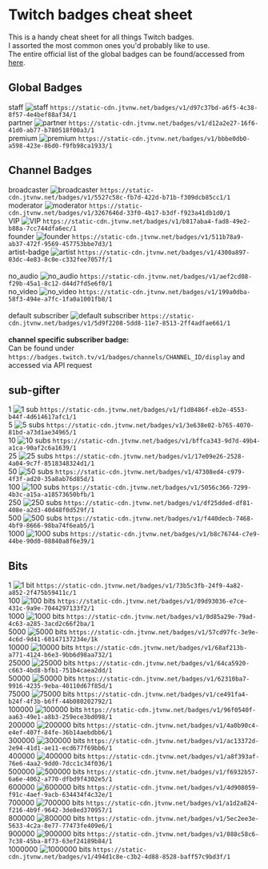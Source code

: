 # Twitch badges cheat sheet

This is a handy cheat sheet for all things Twitch badges.<br>
I assorted the most common ones you'd probably like to use.<br>
The entire official list of the global badges can be found/accessed from [here](https://badges.twitch.tv/v1/badges/global/display).

## Global Badges
staff ![staff](https://static-cdn.jtvnw.net/badges/v1/d97c37bd-a6f5-4c38-8f57-4e4bef88af34/1) `https://static-cdn.jtvnw.net/badges/v1/d97c37bd-a6f5-4c38-8f57-4e4bef88af34/1` <br>
partner ![partner](https://static-cdn.jtvnw.net/badges/v1/d12a2e27-16f6-41d0-ab77-b780518f00a3/1) `https://static-cdn.jtvnw.net/badges/v1/d12a2e27-16f6-41d0-ab77-b780518f00a3/1` <br>
premium  ![premium](https://static-cdn.jtvnw.net/badges/v1/bbbe0db0-a598-423e-86d0-f9fb98ca1933/1) `https://static-cdn.jtvnw.net/badges/v1/bbbe0db0-a598-423e-86d0-f9fb98ca1933/1`

## Channel Badges
broadcaster  ![broadcaster](https://static-cdn.jtvnw.net/badges/v1/5527c58c-fb7d-422d-b71b-f309dcb85cc1/1) `https://static-cdn.jtvnw.net/badges/v1/5527c58c-fb7d-422d-b71b-f309dcb85cc1/1` <br>
moderator  ![moderator](https://static-cdn.jtvnw.net/badges/v1/3267646d-33f0-4b17-b3df-f923a41db1d0/1) `https://static-cdn.jtvnw.net/badges/v1/3267646d-33f0-4b17-b3df-f923a41db1d0/1` <br>
VIP  ![VIP](https://static-cdn.jtvnw.net/badges/v1/b817aba4-fad8-49e2-b88a-7cc744dfa6ec/1) `https://static-cdn.jtvnw.net/badges/v1/b817aba4-fad8-49e2-b88a-7cc744dfa6ec/1`<br>
founder  ![founder](https://static-cdn.jtvnw.net/badges/v1/511b78a9-ab37-472f-9569-457753bbe7d3/1) `https://static-cdn.jtvnw.net/badges/v1/511b78a9-ab37-472f-9569-457753bbe7d3/1`<br>
artist-badge  ![artist](https://static-cdn.jtvnw.net/badges/v1/4300a897-03dc-4e83-8c0e-c332fee7057f/1) `https://static-cdn.jtvnw.net/badges/v1/4300a897-03dc-4e83-8c0e-c332fee7057f/1`<br>
<br>
no_audio  ![no_audio](https://static-cdn.jtvnw.net/badges/v1/aef2cd08-f29b-45a1-8c12-d44d7fd5e6f0/1) `https://static-cdn.jtvnw.net/badges/v1/aef2cd08-f29b-45a1-8c12-d44d7fd5e6f0/1`<br>
no_video  ![no_video](https://static-cdn.jtvnw.net/badges/v1/199a0dba-58f3-494e-a7fc-1fa0a1001fb8/1) `https://static-cdn.jtvnw.net/badges/v1/199a0dba-58f3-494e-a7fc-1fa0a1001fb8/1`<br>
<br>
default subscriber  ![default subscriber](https://static-cdn.jtvnw.net/badges/v1/5d9f2208-5dd8-11e7-8513-2ff4adfae661/1) `https://static-cdn.jtvnw.net/badges/v1/5d9f2208-5dd8-11e7-8513-2ff4adfae661/1`<br>
<br>
**channel specific subscriber badge:**<br>
Can be found under `https://badges.twitch.tv/v1/badges/channels/CHANNEL_ID/display` and accessed via API request

## sub-gifter
1  ![1 sub](https://static-cdn.jtvnw.net/badges/v1/f1d8486f-eb2e-4553-b44f-4d614617afc1/1) `https://static-cdn.jtvnw.net/badges/v1/f1d8486f-eb2e-4553-b44f-4d614617afc1/1`<br>
5  ![5 subs](https://static-cdn.jtvnw.net/badges/v1/3e638e02-b765-4070-81bd-a73d1ae34965/1) `https://static-cdn.jtvnw.net/badges/v1/3e638e02-b765-4070-81bd-a73d1ae34965/1`<br>
10  ![10 subs](https://static-cdn.jtvnw.net/badges/v1/bffca343-9d7d-49b4-a1ca-90af2c6a1639/1) `https://static-cdn.jtvnw.net/badges/v1/bffca343-9d7d-49b4-a1ca-90af2c6a1639/1`<br>
25  ![25 subs](https://static-cdn.jtvnw.net/badges/v1/17e09e26-2528-4a04-9c7f-8518348324d1/1) `https://static-cdn.jtvnw.net/badges/v1/17e09e26-2528-4a04-9c7f-8518348324d1/1`<br>
50  ![50 subs](https://static-cdn.jtvnw.net/badges/v1/47308ed4-c979-4f3f-ad20-35a8ab76d85d/1) `https://static-cdn.jtvnw.net/badges/v1/47308ed4-c979-4f3f-ad20-35a8ab76d85d/1`<br>
100  ![100 subs](https://static-cdn.jtvnw.net/badges/v1/5056c366-7299-4b3c-a15a-a18573650bfb/1) `https://static-cdn.jtvnw.net/badges/v1/5056c366-7299-4b3c-a15a-a18573650bfb/1`<br>
250  ![250 subs](https://static-cdn.jtvnw.net/badges/v1/df25dded-df81-408e-a2d3-40d48f0d529f/1) `https://static-cdn.jtvnw.net/badges/v1/df25dded-df81-408e-a2d3-40d48f0d529f/1`<br>
500  ![500 subs](https://static-cdn.jtvnw.net/badges/v1/f440decb-7468-4bf9-8666-98ba74f6eab5/1) `https://static-cdn.jtvnw.net/badges/v1/f440decb-7468-4bf9-8666-98ba74f6eab5/1`<br>
1000  ![1000 subs](https://static-cdn.jtvnw.net/badges/v1/b8c76744-c7e9-44be-90d0-08840a8f6e39/1) `https://static-cdn.jtvnw.net/badges/v1/b8c76744-c7e9-44be-90d0-08840a8f6e39/1`

## Bits
1  ![1 bit](https://static-cdn.jtvnw.net/badges/v1/73b5c3fb-24f9-4a82-a852-2f475b59411c/1) `https://static-cdn.jtvnw.net/badges/v1/73b5c3fb-24f9-4a82-a852-2f475b59411c/1`<br>
100  ![100 bits](https://static-cdn.jtvnw.net/badges/v1/09d93036-e7ce-431c-9a9e-7044297133f2/1) `https://static-cdn.jtvnw.net/badges/v1/09d93036-e7ce-431c-9a9e-7044297133f2/1`<br>
1000  ![1000 bits](https://static-cdn.jtvnw.net/badges/v1/0d85a29e-79ad-4c63-a285-3acd2c66f2ba/1) `https://static-cdn.jtvnw.net/badges/v1/0d85a29e-79ad-4c63-a285-3acd2c66f2ba/1`<br>
5000  ![5000 bits](https://static-cdn.jtvnw.net/badges/v1/57cd97fc-3e9e-4c6d-9d41-60147137234e/1) `https://static-cdn.jtvnw.net/badges/v1/57cd97fc-3e9e-4c6d-9d41-60147137234e/1k`<br>
10000  ![10000 bits](https://static-cdn.jtvnw.net/badges/v1/68af213b-a771-4124-b6e3-9bb6d98aa732/1) `https://static-cdn.jtvnw.net/badges/v1/68af213b-a771-4124-b6e3-9bb6d98aa732/1`<br>
25000  ![25000 bits](https://static-cdn.jtvnw.net/badges/v1/64ca5920-c663-4bd8-bfb1-751b4caea2dd/1) `https://static-cdn.jtvnw.net/badges/v1/64ca5920-c663-4bd8-bfb1-751b4caea2dd/1`<br>
50000  ![50000 bits](https://static-cdn.jtvnw.net/badges/v1/62310ba7-9916-4235-9eba-40110d67f85d/1) `https://static-cdn.jtvnw.net/badges/v1/62310ba7-9916-4235-9eba-40110d67f85d/1`<br>
75000  ![75000 bits](https://static-cdn.jtvnw.net/badges/v1/ce491fa4-b24f-4f3b-b6ff-44b080202792/1) `https://static-cdn.jtvnw.net/badges/v1/ce491fa4-b24f-4f3b-b6ff-44b080202792/1`<br>
100000  ![100000 bits](https://static-cdn.jtvnw.net/badges/v1/96f0540f-aa63-49e1-a8b3-259ece3bd098/1) `https://static-cdn.jtvnw.net/badges/v1/96f0540f-aa63-49e1-a8b3-259ece3bd098/1`<br>
200000  ![200000 bits](https://static-cdn.jtvnw.net/badges/v1/4a0b90c4-e4ef-407f-84fe-36b14aebdbb6/1) `https://static-cdn.jtvnw.net/badges/v1/4a0b90c4-e4ef-407f-84fe-36b14aebdbb6/1`<br>
300000  ![300000 bits](https://static-cdn.jtvnw.net/badges/v1/ac13372d-2e94-41d1-ae11-ecd677f69bb6/1) `https://static-cdn.jtvnw.net/badges/v1/ac13372d-2e94-41d1-ae11-ecd677f69bb6/1`<br>
400000  ![400000 bits](https://static-cdn.jtvnw.net/badges/v1/a8f393af-76e6-4aa2-9dd0-7dcc1c34f036/1) `https://static-cdn.jtvnw.net/badges/v1/a8f393af-76e6-4aa2-9dd0-7dcc1c34f036/1`<br>
500000  ![500000 bits](https://static-cdn.jtvnw.net/badges/v1/f6932b57-6a6e-4062-a770-dfbd9f4302e5/1) `https://static-cdn.jtvnw.net/badges/v1/f6932b57-6a6e-4062-a770-dfbd9f4302e5/1`<br>
600000  ![600000 bits](https://static-cdn.jtvnw.net/badges/v1/4d908059-f91c-4aef-9acb-634434f4c32e/1) `https://static-cdn.jtvnw.net/badges/v1/4d908059-f91c-4aef-9acb-634434f4c32e/1`<br>
700000  ![700000 bits](https://static-cdn.jtvnw.net/badges/v1/a1d2a824-f216-4b9f-9642-3de8ed370957/1) `https://static-cdn.jtvnw.net/badges/v1/a1d2a824-f216-4b9f-9642-3de8ed370957/1`<br>
800000  ![800000 bits](https://static-cdn.jtvnw.net/badges/v1/5ec2ee3e-5633-4c2a-8e77-77473fe409e6/1) `https://static-cdn.jtvnw.net/badges/v1/5ec2ee3e-5633-4c2a-8e77-77473fe409e6/1`<br>
900000  ![900000 bits](https://static-cdn.jtvnw.net/badges/v1/088c58c6-7c38-45ba-8f73-63ef24189b84/1) `https://static-cdn.jtvnw.net/badges/v1/088c58c6-7c38-45ba-8f73-63ef24189b84/1`<br>
1000000  ![1000000 bits](https://static-cdn.jtvnw.net/badges/v1/494d1c8e-c3b2-4d88-8528-baff57c9bd3f/1) `https://static-cdn.jtvnw.net/badges/v1/494d1c8e-c3b2-4d88-8528-baff57c9bd3f/1`<br>
